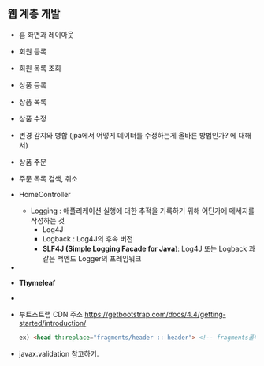 ## 웹 계층 개발

* 홈 화면과 레이아웃
* 회원 등록
* 회원 목록 조회
* 상품 등록
* 상품 목록
* 상품 수정
* 변경 감지와 병합 (jpa에서 어떻게 데이터를 수정하는게 올바른 방법인가? 에 대해서)
* 상품 주문
* 주문 목록 검색, 취소



* HomeController
  * Logging : 애플리케이션 실행에 대한 추적을 기록하기 위해 어딘가에 메세지를 작성하는 것
    * Log4J 
    * Logback : Log4J의 후속 버전
    * **SLF4J (Simple Logging Facade for Java**): Log4J  또는 Logback 과 같은 백엔드 Logger의 프레임워크



* 

* **Thymeleaf**

* 

* 부트스트랩 CDN 주소 https://getbootstrap.com/docs/4.4/getting-started/introduction/

  ```html
  ex) <head th:replace="fragments/header :: header"> <!-- fragments폴더의 header를 사용-->
  ```



* javax.validation 참고하기.

